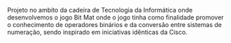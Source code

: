 Projeto no ambito da cadeira de Tecnologia da Informática onde desenvolvemos o jogo Bit Mat onde o jogo tinha como finalidade promover o conhecimento de operadores binários e da conversão entre sistemas de numeração, sendo inspirado em iniciativas idênticas da Cisco. 
